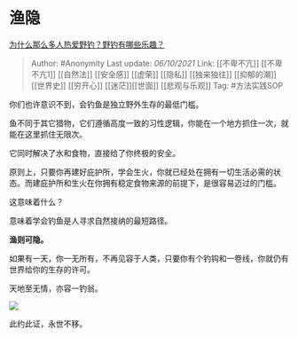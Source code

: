 # 渔隐
[为什么那么多人热爱野钓？野钓有哪些乐趣？](https://www.zhihu.com/question/490587217/answer/2154439783)

> Author: #Anonymity
> Last update: *06/10/2021*
> Link: [[不卑不亢]] [[不卑不亢1]] [[自然法]] [[安全感]] [[虚荣]] [[隐私]] [[独来独往]] [[抑郁的潮]] [[世界史]] [[穷开心]] [[迷茫]][[世面]]  [[悲观与乐观]]
> Tag: #方法实践SOP

你们也许意识不到，会钓鱼是独立野外生存的最低门槛。

鱼不同于其它猎物，它们遵循高度一致的习性逻辑，你能在一个地方抓住一次，就能在这里抓住无限次。

它同时解决了水和食物，直接给了你终极的安全。

原则上，只要你再建好庇护所，学会生火，你就已经处在拥有一切生活必需的状态。而建庇护所和生火在你拥有稳定食物来源的前提下，是很容易迈过的门槛。

这意味着什么？

意味着学会钓鱼是人寻求自然接纳的最短路径。

**渔则可隐。**

如果有一天，你一无所有，不再见容于人类，只要你有个钓钩和一卷线，你就仍有世界给你的生存的许可。

天地至无情，亦容一钓翁。

![](https://pic1.zhimg.com/50/v2-4eccace40a2b8480b92735de2925a937_720w.jpg?source=1940ef5c)

此约此证，永世不移。
